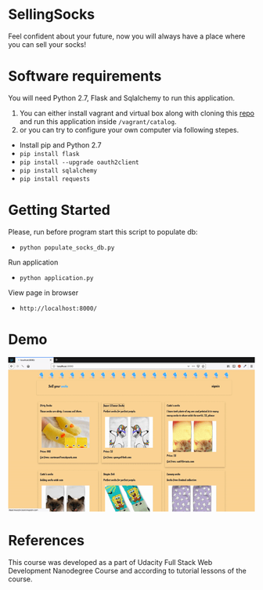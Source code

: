 # SellingSocks

Feel confident about your future, now you will always have a place where you can sell your socks!


# Software requirements

You will need Python 2.7, Flask and Sqlalchemy to run this application. 
1. You can either install vagrant and virtual box along with cloning this [repo](https://github.com/udacity/fullstack-nanodegree-vm) and run this application inside `/vagrant/catalog`.
2. or you can try to configure your own computer via following stepes.
* Install pip and Python 2.7 
* `pip install flask`
* `pip install --upgrade oauth2client`
* `pip install sqlalchemy`
* `pip install requests`

# Getting Started

Please, run before program start this script to populate db:
* `python populate_socks_db.py`

Run application
* `python application.py `

View page in browser
* `http://localhost:8000/`

# Demo

![ ](demo/demo.gif)



# References

This course was developed as a part of Udacity Full Stack Web Development Nanodegree Course and according to tutorial lessons of the course.
